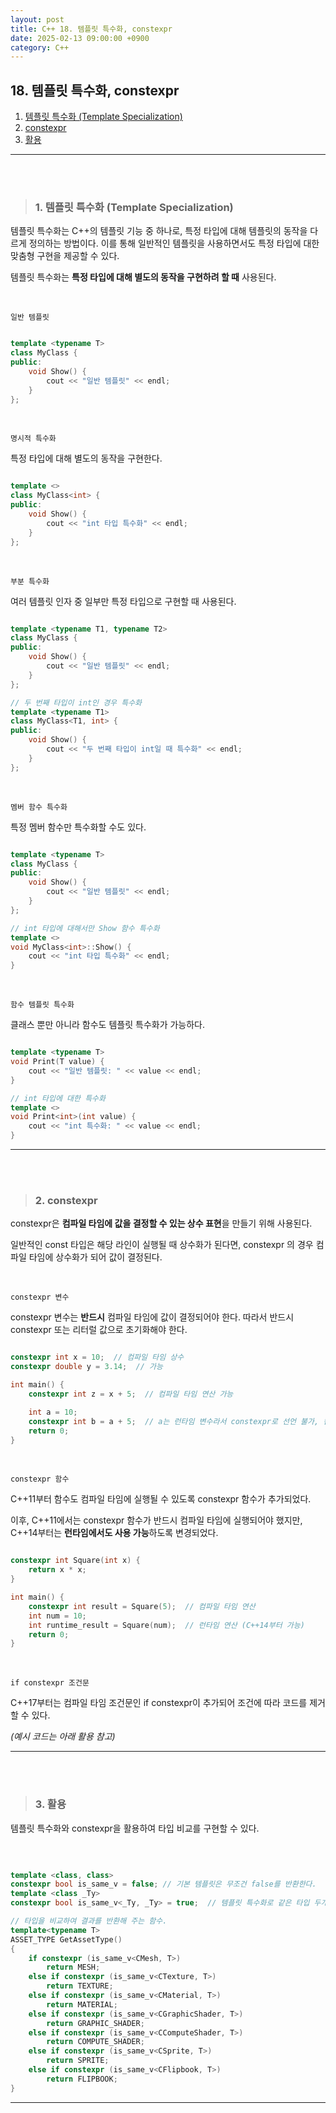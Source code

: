 ```yaml
---
layout: post
title: C++ 18. 템플릿 특수화, constexpr
date: 2025-02-13 09:00:00 +0900
category: C++
---
```


## 18. 템플릿 특수화, constexpr

1. [템플릿 특수화 (Template Specialization)](#1-템플릿-특수화-template-specialization)
2. [constexpr](#2-constexpr)
3. [활용](#3-활용)

---

<br><br>

>### 1. 템플릿 특수화 (Template Specialization)

템플릿 특수화는 C++의 템플릿 기능 중 하나로, 특정 타입에 대해 템플릿의 동작을 다르게 정의하는 방법이다. 이를 통해 일반적인 템플릿을 사용하면서도 특정 타입에 대한 맞춤형 구현을 제공할 수 있다.

템플릿 특수화는 **특정 타입에 대해 별도의 동작을 구현하려 할 때** 사용된다.

<br>

    일반 템플릿

```cpp

template <typename T>
class MyClass {
public:
    void Show() {
        cout << "일반 템플릿" << endl;
    }
};

```

<br>

    명시적 특수화

특정 타입에 대해 별도의 동작을 구현한다.

```cpp

template <>
class MyClass<int> {
public:
    void Show() {
        cout << "int 타입 특수화" << endl;
    }
};

```

<br>

    부분 특수화

여러 템플릿 인자 중 일부만 특정 타입으로 구현할 때 사용된다.

```cpp

template <typename T1, typename T2>
class MyClass {
public:
    void Show() {
        cout << "일반 템플릿" << endl;
    }
};

// 두 번째 타입이 int인 경우 특수화
template <typename T1>
class MyClass<T1, int> {
public:
    void Show() {
        cout << "두 번째 타입이 int일 때 특수화" << endl;
    }
};

```

<br>

    멤버 함수 특수화

특정 멤버 함수만 특수화할 수도 있다.

```cpp

template <typename T>
class MyClass {
public:
    void Show() {
        cout << "일반 템플릿" << endl;
    }
};

// int 타입에 대해서만 Show 함수 특수화
template <>
void MyClass<int>::Show() {
    cout << "int 타입 특수화" << endl;
}

```

<br>

    함수 템플릿 특수화

클래스 뿐만 아니라 함수도 템플릿 특수화가 가능하다.

```cpp

template <typename T>
void Print(T value) {
    cout << "일반 템플릿: " << value << endl;
}

// int 타입에 대한 특수화
template <>
void Print<int>(int value) {
    cout << "int 특수화: " << value << endl;
}

```

---

<br><br>

>### 2. constexpr

constexpr은 **컴파일 타임에 값을 결정할 수 있는 상수 표현**을 만들기 위해 사용된다.

일반적인 const 타입은 해당 라인이 실행될 때 상수화가 된다면, constexpr 의 경우 컴파일 타임에 상수화가 되어 값이 결정된다.

<br>

    constexpr 변수

constexpr 변수는 **반드시** 컴파일 타임에 값이 결정되어야 한다. 따라서 반드시 constexpr 또는 리터럴 값으로 초기화해야 한다.

```cpp

constexpr int x = 10;  // 컴파일 타임 상수
constexpr double y = 3.14;  // 가능

int main() {
    constexpr int z = x + 5;  // 컴파일 타임 연산 가능

    int a = 10;
    constexpr int b = a + 5;  // a는 런타임 변수라서 constexpr로 선언 불가, 컴파일 에러
    return 0;
}

```

<br>

    constexpr 함수

C++11부터 함수도 컴파일 타임에 실행될 수 있도록 constexpr 함수가 추가되었다.

이후, C++11에서는 constexpr 함수가 반드시 컴파일 타임에 실행되어야 했지만, C++14부터는 **런타임에서도 사용 가능**하도록 변경되었다.

```cpp

constexpr int Square(int x) {
    return x * x;
}

int main() {
    constexpr int result = Square(5);  // 컴파일 타임 연산
    int num = 10;
    int runtime_result = Square(num);  // 런타임 연산 (C++14부터 가능)
    return 0;
}

```

<br>

    if constexpr 조건문

C++17부터는 컴파일 타임 조건문인 if constexpr이 추가되어 조건에 따라 코드를 제거할 수 있다.

*(예시 코드는 아래 활용 참고)*


---

<br><br>

>### 3. 활용

템플릿 특수화와 constexpr을 활용하여 타입 비교를 구현할 수 있다.

<br>

```cpp

template <class, class>
constexpr bool is_same_v = false; // 기본 템플릿은 무조건 false를 반환한다.
template <class _Ty>
constexpr bool is_same_v<_Ty, _Ty> = true;  // 템플릿 특수화로 같은 타입 두개가 입력되었을 때 true를 반환하도록 한다.

// 타입을 비교하여 결과를 반환해 주는 함수.
template<typename T>
ASSET_TYPE GetAssetType()
{
	if constexpr (is_same_v<CMesh, T>)
		return MESH;
	else if constexpr (is_same_v<CTexture, T>)
		return TEXTURE;
	else if constexpr (is_same_v<CMaterial, T>)
		return MATERIAL;
	else if constexpr (is_same_v<CGraphicShader, T>)
		return GRAPHIC_SHADER;
	else if constexpr (is_same_v<CComputeShader, T>)
		return COMPUTE_SHADER;
	else if constexpr (is_same_v<CSprite, T>)
		return SPRITE;
	else if constexpr (is_same_v<CFlipbook, T>)
		return FLIPBOOK;
}

```

---